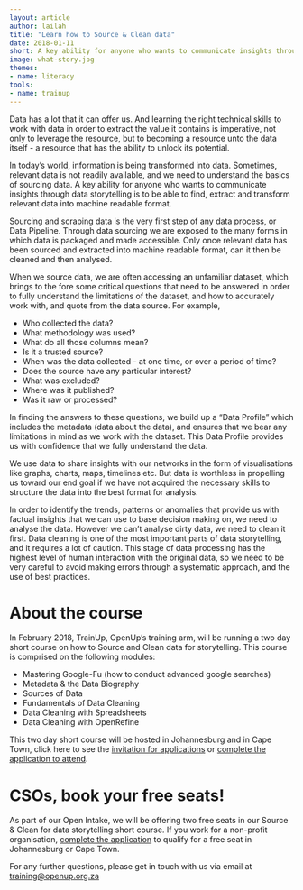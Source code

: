 ```yaml
---
layout: article
author: lailah
title: "Learn how to Source & Clean data"
date: 2018-01-11
short: A key ability for anyone who wants to communicate insights through data storytelling is to be able to find, extract and transform relevant data into machine readable format.
image: what-story.jpg
themes:
- name: literacy
tools:
- name: trainup
---
```


Data has a lot that it can offer us. And learning the right technical skills to work with data in order to extract the value it contains is imperative, not only to leverage the resource, but to becoming a resource unto the data itself - a resource that has the ability to unlock its potential.

In today’s world, information is being transformed into data. Sometimes, relevant data is not readily available, and we need to understand the basics of sourcing data. A key ability for anyone who wants to communicate insights through data storytelling is to be able to find, extract and transform relevant data into machine readable format.

Sourcing and scraping data is the very first step of any data process, or Data Pipeline. Through data sourcing we are exposed to the many forms in which data is packaged and made accessible.  Only once relevant data has been sourced and extracted into machine readable format, can it then be cleaned and then analysed.

When we source data, we are often accessing an unfamiliar dataset, which brings to the fore some critical questions that need to be answered in order to fully understand the limitations of the dataset, and how to accurately work with, and quote from the data source. For example, 


* Who collected the data?
* What methodology was used?
* What do all those columns mean?
* Is it a trusted source?
* When was the data collected - at one time, or over a period of time?
* Does the source have any particular interest?
* What was excluded?
* Where was it published?
* Was it raw or processed?

In finding the answers to these questions, we build up a “Data Profile” which includes the metadata (data about the data), and ensures that we bear any limitations in mind as we work with the dataset. This Data Profile provides us with confidence that we fully understand the data.

We use data to share insights with our networks in the form of visualisations like graphs, charts, maps, timelines etc.  But data is worthless in propelling us toward our end goal if we have not acquired the necessary skills to structure the data into the best format for analysis.

In order to identify the trends, patterns or anomalies that provide us with factual insights that we can use to base decision making on, we need to analyse the data. However we can’t analyse dirty data, we need to clean it first.  Data cleaning is one of the most important parts of data storytelling, and it requires a lot of caution.  This stage of data processing has the highest level of human interaction with the original data, so we need to be very careful to avoid making errors through a systematic approach, and the use of best practices.

# About the course

In February 2018, TrainUp, OpenUp’s training arm, will be running a two day short course on how to Source and Clean data for storytelling. This course is comprised on the following modules:

* Mastering Google-Fu (how to conduct advanced google searches)
* Metadata & the Data Biography
* Sources of Data
* Fundamentals of Data Cleaning
* Data Cleaning with Spreadsheets
* Data Cleaning with OpenRefine

This two day short course will be hosted in Johannesburg and in Cape Town, click here to see the [invitation for applications](https://drive.google.com/file/d/1Rffa8j5A3SG-To37ApX5z0GnEo1VemlF/view) or [complete the application to attend](https://docs.google.com/forms/d/e/1FAIpQLScEqxx2GJ6nPKttuTAxN4pK9n8PyAl1BEJVpEkTHfk5RXIpKw/viewform).

# CSOs, book your free seats!

As part of our Open Intake, we will be offering two free seats in our Source & Clean for data storytelling short course. If you work for a non-profit organisation, [complete the application](https://docs.google.com/forms/d/e/1FAIpQLSeMKT63Fi8DqPo-Ivil9TBaqh53VbslgH0jsk3ld1z8z8fg0A/viewform) to qualify for a free seat in Johannesburg or Cape Town.

For any further questions, please get in touch with us via email at training@openup.org.za